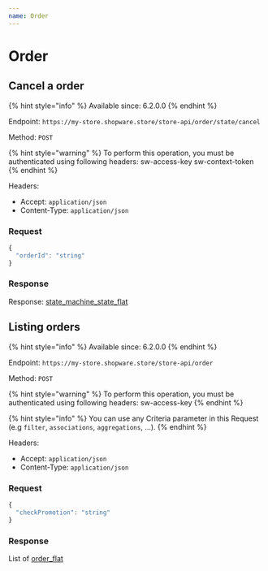 ```yaml
---
name: Order
---
```


# Order

## Cancel a order

{% hint style="info" %}
Available since: 6.2.0.0
{% endhint %}

Endpoint: `https://my-store.shopware.store/store-api/order/state/cancel`

Method: `POST`

{% hint style="warning" %}
To perform this operation, you must be authenticated using following headers:
sw-access-key
sw-context-token
{% endhint %}

Headers:

- Accept: `application/json`
- Content-Type: `application/json`

### Request

```javascript
{
  "orderId": "string"
}
```

### Response

Response: [state_machine_state_flat](/schema/state_machine_state_flat.md)

## Listing orders

{% hint style="info" %}
Available since: 6.2.0.0
{% endhint %}

Endpoint: `https://my-store.shopware.store/store-api/order`

Method: `POST`

{% hint style="warning" %}
To perform this operation, you must be authenticated using following headers:
sw-access-key
{% endhint %}

{% hint style="info" %}
You can use any Criteria parameter in this Request (e.g `filter`, `associations`, `aggregations`, ...).
{% endhint %}

Headers:

- Accept: `application/json`
- Content-Type: `application/json`

### Request

```javascript
{
  "checkPromotion": "string"
}
```

### Response

List of [order_flat](/schema/order_flat.md)
